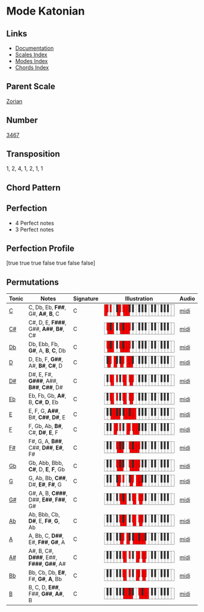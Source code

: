 # Mode Katonian

## Links

- [Documentation](README.md)
- [Scales Index](Scales.md)
- [Modes Index](Modes.md)
- [Chords Index](Chords.md)

## Parent Scale

[Zorian](ScaleZorian.md)

## Number

[3467](https://ianring.com/musictheory/scales/3467)

## Transposition

1, 2, 4, 1, 2, 1, 1

## Chord Pattern



## Perfection

- 4 Perfect notes
- 3 Perfect notes

## Perfection Profile

[true true true false true false false]

## Permutations

| Tonic | Notes | Signature | Illustration | Audio |
|-------|-------|-----------|--------------|-------|
| [C](ModeCNaturalKatonian.md) | C, Db, Eb, **F##**, G#, **A#**, **B**, C | C | ![CNaturalKatonian](ModeCNaturalKatonian.png) | [midi](https://github.com/edipermadi/music/blob/main/docs/ModeCNaturalKatonian.mid?raw=true) |
| [C#](ModeCSharpKatonian.md) | C#, D, E, **F###**, G##, **A##**, **B#**, C# | C | ![CSharpKatonian](ModeCSharpKatonian.png) | [midi](https://github.com/edipermadi/music/blob/main/docs/ModeCSharpKatonian.mid?raw=true) |
| [Db](ModeDFlatKatonian.md) | Db, Ebb, Fb, **G#**, A, **B**, **C**, Db | C | ![DFlatKatonian](ModeDFlatKatonian.png) | [midi](https://github.com/edipermadi/music/blob/main/docs/ModeDFlatKatonian.mid?raw=true) |
| [D](ModeDNaturalKatonian.md) | D, Eb, F, **G##**, A#, **B#**, **C#**, D | C | ![DNaturalKatonian](ModeDNaturalKatonian.png) | [midi](https://github.com/edipermadi/music/blob/main/docs/ModeDNaturalKatonian.mid?raw=true) |
| [D#](ModeDSharpKatonian.md) | D#, E, F#, **G###**, A##, **B##**, **C##**, D# | C | ![DSharpKatonian](ModeDSharpKatonian.png) | [midi](https://github.com/edipermadi/music/blob/main/docs/ModeDSharpKatonian.mid?raw=true) |
| [Eb](ModeEFlatKatonian.md) | Eb, Fb, Gb, **A#**, B, **C#**, **D**, Eb | C | ![EFlatKatonian](ModeEFlatKatonian.png) | [midi](https://github.com/edipermadi/music/blob/main/docs/ModeEFlatKatonian.mid?raw=true) |
| [E](ModeENaturalKatonian.md) | E, F, G, **A##**, B#, **C##**, **D#**, E | C | ![ENaturalKatonian](ModeENaturalKatonian.png) | [midi](https://github.com/edipermadi/music/blob/main/docs/ModeENaturalKatonian.mid?raw=true) |
| [F](ModeFNaturalKatonian.md) | F, Gb, Ab, **B#**, C#, **D#**, **E**, F | C | ![FNaturalKatonian](ModeFNaturalKatonian.png) | [midi](https://github.com/edipermadi/music/blob/main/docs/ModeFNaturalKatonian.mid?raw=true) |
| [F#](ModeFSharpKatonian.md) | F#, G, A, **B##**, C##, **D##**, **E#**, F# | C | ![FSharpKatonian](ModeFSharpKatonian.png) | [midi](https://github.com/edipermadi/music/blob/main/docs/ModeFSharpKatonian.mid?raw=true) |
| [Gb](ModeGFlatKatonian.md) | Gb, Abb, Bbb, **C#**, D, **E**, **F**, Gb | C | ![GFlatKatonian](ModeGFlatKatonian.png) | [midi](https://github.com/edipermadi/music/blob/main/docs/ModeGFlatKatonian.mid?raw=true) |
| [G](ModeGNaturalKatonian.md) | G, Ab, Bb, **C##**, D#, **E#**, **F#**, G | C | ![GNaturalKatonian](ModeGNaturalKatonian.png) | [midi](https://github.com/edipermadi/music/blob/main/docs/ModeGNaturalKatonian.mid?raw=true) |
| [G#](ModeGSharpKatonian.md) | G#, A, B, **C###**, D##, **E##**, **F##**, G# | C | ![GSharpKatonian](ModeGSharpKatonian.png) | [midi](https://github.com/edipermadi/music/blob/main/docs/ModeGSharpKatonian.mid?raw=true) |
| [Ab](ModeAFlatKatonian.md) | Ab, Bbb, Cb, **D#**, E, **F#**, **G**, Ab | C | ![AFlatKatonian](ModeAFlatKatonian.png) | [midi](https://github.com/edipermadi/music/blob/main/docs/ModeAFlatKatonian.mid?raw=true) |
| [A](ModeANaturalKatonian.md) | A, Bb, C, **D##**, E#, **F##**, **G#**, A | C | ![ANaturalKatonian](ModeANaturalKatonian.png) | [midi](https://github.com/edipermadi/music/blob/main/docs/ModeANaturalKatonian.mid?raw=true) |
| [A#](ModeASharpKatonian.md) | A#, B, C#, **D###**, E##, **F###**, **G##**, A# | C | ![ASharpKatonian](ModeASharpKatonian.png) | [midi](https://github.com/edipermadi/music/blob/main/docs/ModeASharpKatonian.mid?raw=true) |
| [Bb](ModeBFlatKatonian.md) | Bb, Cb, Db, **E#**, F#, **G#**, **A**, Bb | C | ![BFlatKatonian](ModeBFlatKatonian.png) | [midi](https://github.com/edipermadi/music/blob/main/docs/ModeBFlatKatonian.mid?raw=true) |
| [B](ModeBNaturalKatonian.md) | B, C, D, **E##**, F##, **G##**, **A#**, B | C | ![BNaturalKatonian](ModeBNaturalKatonian.png) | [midi](https://github.com/edipermadi/music/blob/main/docs/ModeBNaturalKatonian.mid?raw=true) |

